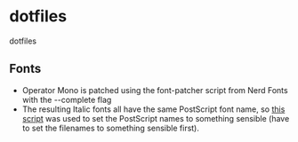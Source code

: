 dotfiles
========

dotfiles

Fonts
-----

* Operator Mono is patched using the font-patcher script from Nerd Fonts with the --complete flag
* The resulting Italic fonts all have the same PostScript font name, so [this script](https://gist.github.com/keighl/5434540) was used to set the PostScript names to something sensible (have to set the filenames to something sensible first).